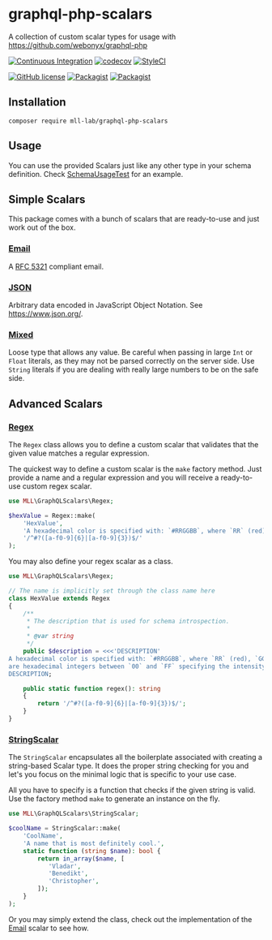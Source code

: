 # graphql-php-scalars

A collection of custom scalar types for usage with https://github.com/webonyx/graphql-php

[![Continuous Integration](https://github.com/mll-lab/graphql-php-scalars/workflows/Continuous%20Integration/badge.svg)](https://github.com/mll-lab/graphql-php-scalars/actions)
[![codecov](https://codecov.io/gh/mll-lab/graphql-php-scalars/branch/master/graph/badge.svg)](https://codecov.io/gh/mll-lab/graphql-php-scalars)
[![StyleCI](https://github.styleci.io/repos/150426104/shield?branch=master)](https://github.styleci.io/repos/150426104)

[![GitHub license](https://img.shields.io/github/license/mll-lab/graphql-php-scalars.svg)](https://github.com/mll-lab/graphql-php-scalars/blob/master/LICENSE)
[![Packagist](https://img.shields.io/packagist/v/mll-lab/graphql-php-scalars.svg)](https://packagist.org/packages/mll-lab/graphql-php-scalars)
[![Packagist](https://img.shields.io/packagist/dt/mll-lab/graphql-php-scalars.svg)](https://packagist.org/packages/mll-lab/graphql-php-scalars)

## Installation

    composer require mll-lab/graphql-php-scalars

## Usage

You can use the provided Scalars just like any other type in your schema definition.
Check [SchemaUsageTest](tests/SchemaUsageTest.php) for an example. 

## Simple Scalars

This package comes with a bunch of scalars that are ready-to-use and just work out of the box.

### [Email](src/Email.php)

A [RFC 5321](https://tools.ietf.org/html/rfc5321) compliant email.

### [JSON](src/JSON.php)

Arbitrary data encoded in JavaScript Object Notation. See https://www.json.org/.

### [Mixed](src/MixedScalar.php)

Loose type that allows any value. Be careful when passing in large `Int` or `Float` literals,
as they may not be parsed correctly on the server side. Use `String` literals if you are
dealing with really large numbers to be on the safe side.

## Advanced Scalars

### [Regex](src/Regex.php)

The `Regex` class allows you to define a custom scalar that validates that the given
value matches a regular expression.

The quickest way to define a custom scalar is the `make` factory method. Just provide
a name and a regular expression and you will receive a ready-to-use custom regex scalar.

```php
use MLL\GraphQLScalars\Regex;

$hexValue = Regex::make(
    'HexValue',
    'A hexadecimal color is specified with: `#RRGGBB`, where `RR` (red), `GG` (green) and `BB` (blue) are hexadecimal integers between `00` and `FF` specifying the intensity of the color.',
    '/^#?([a-f0-9]{6}|[a-f0-9]{3})$/'
);
```

You may also define your regex scalar as a class.

```php
use MLL\GraphQLScalars\Regex;

// The name is implicitly set through the class name here
class HexValue extends Regex
{
    /**
     * The description that is used for schema introspection.
     *
     * @var string
     */
    public $description = <<<'DESCRIPTION'
A hexadecimal color is specified with: `#RRGGBB`, where `RR` (red), `GG` (green) and `BB` (blue)
are hexadecimal integers between `00` and `FF` specifying the intensity of the color.
DESCRIPTION;

    public static function regex(): string
    {
        return '/^#?([a-f0-9]{6}|[a-f0-9]{3})$/';
    }
}
```

### [StringScalar](src/StringScalar.php)

The `StringScalar` encapsulates all the boilerplate associated with creating a string-based Scalar type.
It does the proper string checking for you and let's you focus on the minimal logic that is specific to your use case.

All you have to specify is a function that checks if the given string is valid.
Use the factory method `make` to generate an instance on the fly.

```php
use MLL\GraphQLScalars\StringScalar;

$coolName = StringScalar::make(
    'CoolName',
    'A name that is most definitely cool.',
    static function (string $name): bool {
        return in_array($name, [
           'Vladar',
           'Benedikt',
           'Christopher',
        ]);
    }
);
```

Or you may simply extend the class, check out the implementation of the [Email](src/Email.php) scalar to see how.
